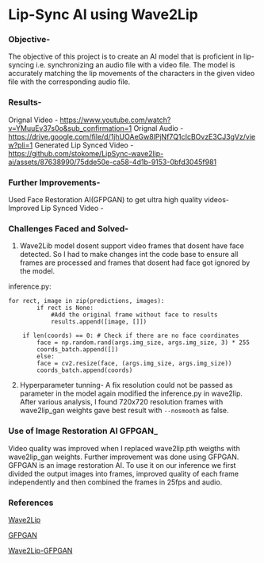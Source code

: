 # Lip-Sync AI using  Wave2Lip 

### Objective- 
The objective of this project is to create an AI model that is proficient in lip-syncing i.e. synchronizing an audio file with a video file. The model is accurately matching the lip movements of the characters in the given video file with the corresponding audio file.

### Results-
Orignal Video - https://www.youtube.com/watch?v=YMuuEv37s0o&sub_confirmation=1
Orignal Audio - https://drive.google.com/file/d/1jhUOAeGw8lPjNf7Q1cIcBOvzE3CJ3gVz/view?pli=1
Generated Lip Synced Video -  https://github.com/stokome/LipSync-wave2lip-ai/assets/87638990/75dde50e-ca58-4d1b-9153-0bfd3045f981





### Further Improvements- 
Used Face Restoration AI(GFPGAN) to get ultra high quality videos-
Improved Lip Synced Video -

### Challenges Faced and Solved- 
1. Wave2Lib model dosent support video frames that dosent have face detected. So I had to make changes int the code base to ensure all frames are processed and frames that dosent had face got ignored by the model.

inference.py:
```
for rect, image in zip(predictions, images):
		if rect is None:
			#Add the original frame without face to results
			results.append([image, []])

```
```
	if len(coords) == 0: # Check if there are no face coordinates
		face = np.random.rand(args.img_size, args.img_size, 3) * 255
		coords_batch.append([])
		else:
		face = cv2.resize(face, (args.img_size, args.img_size))
		coords_batch.append(coords)
```

2.  Hyperparameter tunning- A fix resolution could not be passed as parameter in the model again modified the inference.py in wave2lip. After various analysis, I found 720x720 resolution frames with wave2lip_gan weights gave best result with `--nosmooth` as false.


### Use of Image Restoration AI GFPGAN_ 
Video quality was improved when I replaced wave2lip.pth weigths with wave2lip_gan weights. Further improvement was done using GFPGAN. GFPGAN is an image restoration AI. To use it on our inference we first divided the output images into frames, improved quality of each frame independently and then combined the frames in 25fps and audio.



### References

[Wave2Lip](https://github.com/Rudrabha/Wav2Lip)

[GFPGAN](https://github.com/TencentARC/GFPGAN)

[Wave2Lip-GFPGAN](https://github.com/ajay-sainy/Wav2Lip-GFPGAN)

